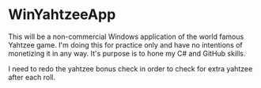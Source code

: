 # WinYahtzeeApp
This will be a non-commercial Windows application of the world famous Yahtzee game.  I'm doing this for practice only and have no intentions of monetizing it in any way.
It's purpose is to hone my C# and GitHub skills.

I need to redo the yahtzee bonus check in order to check for extra yahtzee after each roll.

